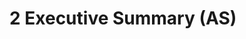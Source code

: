 <!-- TITLE: 2 Executive Summary (AS) -->
<!-- SUBTITLE: A quick summary of 2 Executive Summary As -->

# 2 Executive Summary (AS)
